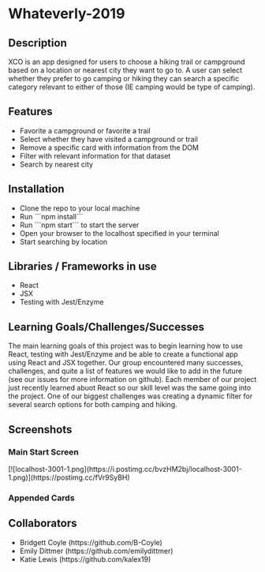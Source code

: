 # Whateverly-2019

<h2>Description</h2>
XCO is an app designed for users to choose a hiking trail or campground based on a location or nearest city they want to go to. A user can select whether they prefer to go camping or hiking they can search a specific category relevant to either of those (IE camping would be type of camping). 

<h2>Features</h2>
<ul>
    <li>Favorite a campground or favorite a trail</li>
    <li>Select whether they have visited a campground or trail</li>
    <li>Remove a specific card with information from the DOM</li>
    <li>Filter with relevant information for that dataset</li>
    <li>Search by nearest city</li>
</ul>

<h2>Installation</h2>
<ul>
    <li>Clone the repo to your local machine</li>
    <li>Run ```npm install```</li>
    <li>Run ```npm start``` to start the server</li>
    <li>Open your browser to the localhost specified in your terminal</li>
    <li>Start searching by location</li>
</ul>

<h2>Libraries / Frameworks in use</h2>
<ul>
<li>React</li>
<li>JSX</li>
<li>Testing with Jest/Enzyme</li>
</ul>

<h2>Learning Goals/Challenges/Successes</h2>
<p>The main learning goals of this project was to begin learning how to use React, testing with Jest/Enzyme and be able to create a functional app using React and JSX together. Our group encountered many successes, challenges, and quite a list of features we would like to add in the future (see our issues for more information on github). Each member of our project just recently learned abuot React so our skill level was the same going into the project. One of our biggest challenges was creating a dynamic filter for several search options for both camping and hiking.</p>


<h2>Screenshots</h2>
<h3>Main Start Screen</h3>
[![localhost-3001-1.png](https://i.postimg.cc/bvzHM2bj/localhost-3001-1.png)](https://postimg.cc/fVr9SyBH)

<h3>Appended Cards</h3>

<h2>Collaborators</h2>
<ul>
<li>Bridgett Coyle (https://github.com/B-Coyle)</li>
<li>Emily Dittmer (https://github.com/emilydittmer)</li>
<li>Katie Lewis (https://github.com/kalex19)</li>
</ul>
